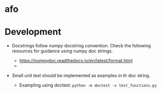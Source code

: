 # afo

# Development
* Docstrings follow numpy docstring convention. Check the following resources for guidance using numpy doc strings.
    * https://numpydoc.readthedocs.io/en/latest/format.html
    *

* Small unit test should be implemented as examples in th doc string.
    * Exampling using doctest: `python -m doctest -v test_functions.py
`